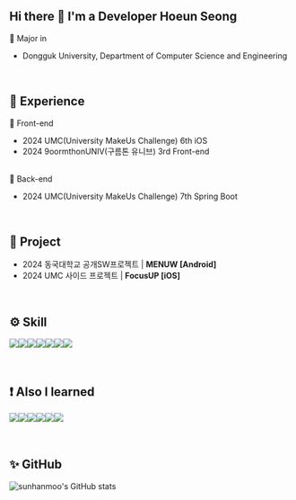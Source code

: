 ## Hi there 👋 I'm a Developer Hoeun Seong
📌 Major in
<ul>
  <li>Dongguk University, Department of Computer Science and Engineering</li>
</ul>
<br>

## 🫧 Experience
📌 Front-end
<ul>
  <li>2024 UMC(University MakeUs Challenge) 6th iOS</li>
  <li>2024 9oormthonUNIV(구름톤 유니브) 3rd Front-end</li>
</ul><br>
📌 Back-end
<ul>
  <li>2024 UMC(University MakeUs Challenge) 7th Spring Boot</li>
</ul>
<br>

## 📝 Project
<ul>
  <li>2024 동국대학교 공개SW프로젝트 | <b>MENUW [Android]</b></li>
  <li>2024 UMC 사이드 프로젝트 | <b>FocusUP [iOS]</b></li>
</ul>
<br>

## ⚙️ Skill
<img src="https://img.shields.io/badge/Java-1E8CBE?style=flat-square&logoColor=white"/><img src="https://img.shields.io/badge/C-A8B9CC?style=flat-square&logo=C&logoColor=white"/><img src="https://img.shields.io/badge/C++-00599C?style=flat-square&logo=Cplusplus&logoColor=white"/><img src="https://img.shields.io/badge/Python-3776AB?style=flat-square&logo=Python&logoColor=white"/><img src="https://img.shields.io/badge/Swift-F05138?style=flat-square&logo=Swift&logoColor=white"/><img src="https://img.shields.io/badge/UIKit-2396F3?style=flat-square&logo=UIKit&logoColor=white"/><img src="https://img.shields.io/badge/CocoaPods-EE3322?style=flat-square&logo=CocoaPods&logoColor=white"/>
<br><br><br>

## ❗ Also I learned
<img src="https://img.shields.io/badge/Kotlin-7F52FF?style=flat-square&logo=Kotlin&logoColor=white"/><img src="https://img.shields.io/badge/HTML5-E34F26?style=flat-square&logo=HTML5&logoColor=white"/><img src="https://img.shields.io/badge/JavaScript-F7DF1E?style=flat-square&logo=JavaScript&logoColor=white"/><img src="https://img.shields.io/badge/Spring Boot-6DB33F?style=flat-square&logo=SpringBoot&logoColor=white"/><img src="https://img.shields.io/badge/Django-092E20?style=flat-square&logo=Django&logoColor=white"/><img src="https://img.shields.io/badge/MySQL-4479A1?style=flat-square&logo=MySQL&logoColor=white"/>
<br><br><br>

## ✨ GitHub
![sunhanmoo's GitHub stats](https://github-readme-stats.vercel.app/api?username=sunhanmoo&theme=default_icons=true)

